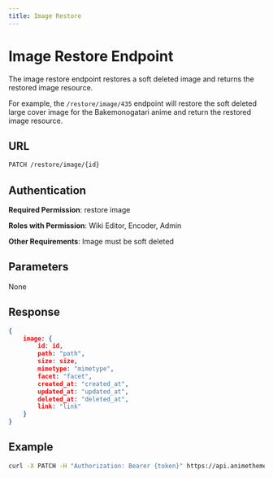 ```yaml
---
title: Image Restore
---
```


# Image Restore Endpoint

The image restore endpoint restores a soft deleted image and returns the restored image resource.

For example, the `/restore/image/435` endpoint will restore the soft deleted large cover image for the Bakemonogatari anime and return the restored image resource.

## URL

```sh
PATCH /restore/image/{id}
```

## Authentication

**Required Permission**: restore image

**Roles with Permission**: Wiki Editor, Encoder, Admin

**Other Requirements**: Image must be soft deleted

## Parameters

None

## Response

```json
{
    image: {
        id: id,
        path: "path",
        size: size,
        mimetype: "mimetype",
        facet: "facet",
        created_at: "created_at",
        updated_at: "updated_at",
        deleted_at: "deleted_at",
        link: "link"
    }
}
```

## Example

```bash
curl -X PATCH -H "Authorization: Bearer {token}" https://api.animethemes.moe/restore/image/435
```
